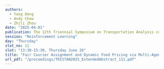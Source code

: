 ```yaml
---
authors:
  - Yang Deng
  - Andy Chow
  - Zhili Zhou
date: "2025-04-01"
publication: The 12th Triennial Symposium on Transportation Analysis conference
session: "Reinforcement Learning"
day: "Thursday"
slot_no: 11
slot: "13:30-15:30, Thursday June 26"
title: "Fair Courier Assignment and Dynamic Food Pricing via Multi-Agent Reinforcement Learning with Communication"
url_pdf: "/proceedings/TRISTAN2025_ExtendedAbstract_111.pdf"
---
```


